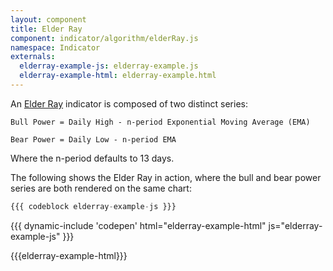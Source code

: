 ```yaml
---
layout: component
title: Elder Ray
component: indicator/algorithm/elderRay.js
namespace: Indicator
externals:
  elderray-example-js: elderray-example.js
  elderray-example-html: elderray-example.html
---
```


An [Elder Ray](http://www.investopedia.com/articles/trading/03/022603.asp) indicator is composed of two distinct series:

`Bull Power = Daily High - n-period Exponential Moving Average (EMA)`

`Bear Power = Daily Low - n-period EMA`

Where the n-period defaults to 13 days.

The following shows the Elder Ray in action, where the bull and bear power series are both rendered on the same chart:

```js
{{{ codeblock elderray-example-js }}}
```

{{{ dynamic-include 'codepen' html="elderray-example-html" js="elderray-example-js" }}}

{{{elderray-example-html}}}
<script type="text/javascript">
{{{elderray-example-js}}}
</script>

